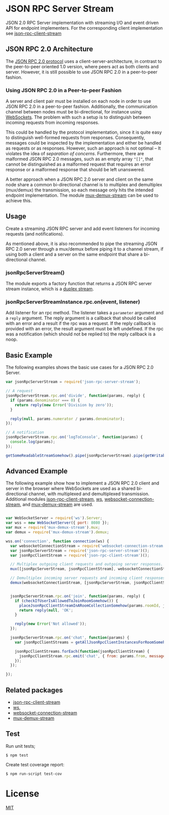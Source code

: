 # JSON RPC Server Stream

JSON 2.0 RPC Server implementation with streaming I/O and event driven API for
endpoint implementers. For the corresponding client implementation see
[json-rpc-client-stream](https://github.com/claudijo/json-rpc-client-stream)

## JSON RPC 2.0 Architecture

The [JSON RPC 2.0 protocol](http://www.jsonrpc.org/specification) uses a
client-server-architecture, in contrast to the peer-to-peer oriented 1.0
version, where peers act as both clients and server. However, it is still
possible to use JSON RPC 2.0 in a peer-to-peer fashion.

### Using JSON RPC 2.0 in a Peer-to-peer Fashion

A server and client pair must be installed on each node in order to use JSON RPC
2.0 in a peer-to-peer fashion. Additionally, the communication channel between
nodes must be bi-directional, for instance using
[WebSockets](https://developer.mozilla.org/en-US/docs/Web/API/WebSockets_API).
The problem with such a setup is to distinguish between incoming requests from
incoming responses.

This could be handled by the protocol implementation, since it is quite easy to
distinguish well-formed requests from responses. Consequently, messages could be
inspected by the implementation and either be handled as requests or as
responses. However, such an approach is not optimal – It violates the idea of
_separation of concerns_. Furthermore, there are malformed JSON RPC 2.0
messages, such as an empty array `"[]"`, that cannot be distinguished as a
malformed request that requires an error response or a malformed response that
should be left unanswered.

A better approach when a JSON RPC 2.0 server and client on the same node share a
common bi-directional channel is to multiplex and demultiplex (mux/demux) the
transmission, so each message only hits the intended endpoint implementation.
The module [mux-demux-stream](https://github.com/claudijo/mux-demux-stream) can
be used to achieve this.

## Usage

Create a streaming JSON RPC server and add event listeners for incoming
requests (and notifications).

As mentioned above, it is also recommended to pipe the streaming JSON RPC 2.0
server through a mux/demux before piping it to a channel stream, if using both a
client and a server on the same endpoint that share a bi-directional channel.

### jsonRpcServerStream()

The module exports a factory function that returns a JSON RPC server stream
instance, which is a [duplex stream](https://nodejs.org/api/stream.html#stream_class_stream_duplex).

### jsonRpcServerStreamInstance.rpc.on(event, listener)

Add listener for an rpc method. The listener takes a `parameter` argument and a
`reply` argument. The reply argument is a callback that should be called with an
error and a result if the rpc was a request. If the reply callback is provided
with an error, the result argument must be left undefined. If the rpc was a
notification (which should not be replied to) the reply callback is a noop.

## Basic Example

The following examples shows the basic use cases for a JSON RPC 2.0 Server.

```js
var jsonRpcServerStream = require('json-rpc-server-stream');

// A request
jsonRpcServerStream.rpc.on('divide', function(params, reply) {
  if (params.denominator === 0) {
    return reply(new Error('Division by zero'));
  }

  reply(null, params.numerator / params.denominator);
});

// A notification
jsonRpcServerStream.rpc.on('logToConsole', function(params) {
  console.log(params);
});

getSomeReadableStreamSomehow().pipe(jsonRpcServerStream).pipe(getWritableStreamSomehow());
```

## Advanced Example

The following example show how to implement a JSON RPC 2.0 client and server
in the browser where WebSockets are used as a shared bi-directional channel,
with multiplexed and demultiplexed transmission. Additional modules
[json-rpc-client-stream](https://github.com/claudijo/json-rpc-client-stream),
[ws](https://github.com/websockets/ws),
[websocket-connection-stream](https://github.com/claudijo/websocket-connection-stream),
and [mux-demux-stream](https://github.com/claudijo/mux-demux-stream) are used.

```js

var WebSocketServer = require('ws').Server;
var wss = new WebSocketServer({ port: 8080 });
var mux = require('mux-demux-stream').mux;
var demux = require('mux-demux-stream').demux;

wss.on('connection', function connection(ws) {
  var websocketConnectionStream = require('websocket-connection-stream')().attach(ws);
  var jsonRpcServerStream = require('json-rpc-server-stream')();
  var jsonRpcClientStream = require('json-rpc-client-stream')();

  // Multiplex outgoing client requests and outgoing server responses.
  mux([jsonRpcServerStream, jsonRpcClientStream], websocketConnectionStream);

  // Demultiplex incoming server requests and incoming client responses
  demux(websocketConnectionStream, [jsonRpcServerStream, jsonRpcClientStream]);


  jsonRpcServerStream.rpc.on('join', function(params, reply) {
    if (checkIfUserIsAllowedToJoinRoomSomehow()) {
      placeJsonRpcClientStreamInARoomCollectionSomehow(params.roomId, jsonRpcClientStream);
      return reply(null, 'OK';
    }

    reply(new Error('Not allowed'));
  });

  jsonRpcServerStream.rpc.on('chat', function(params) {
    var jsonRpcClientStreams = getAllJsonRpcClientInstancesForRoomSomehow(params.to);

    jsonRpcClientStreams.forEach(function(jsonRpcClientStream) {
      jsonRpcClientStream.rpc.emit('chat', { from: params.from, message: params.message });
    });
  });

});

```

## Related packages

* [json-rpc-client-stream](https://github.com/claudijo/json-rpc-client-stream)
* [ws](https://github.com/websockets/ws),
* [websocket-connection-stream](https://github.com/claudijo/websocket-connection-stream)
* [mux-demux-stream](https://github.com/claudijo/mux-demux-stream)

## Test

Run unit tests;

`$ npm test`

Create test coverage report:

`$ npm run-script test-cov`

# License

[MIT](LICENSE)
